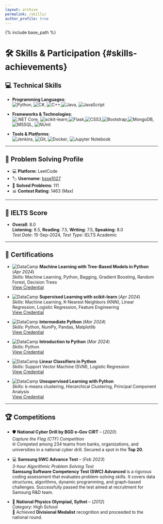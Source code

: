 ```yaml
---
layout: archive
permalink: /skills/
author_profile: true
---
```


{% include base_path %}
# 🛠️ **Skills & Participation** {#skills-achievements}

## 💻 **Technical Skills**

- **Programming Languages**:  
  ![Python](https://img.shields.io/badge/-Python-3776AB?style=flat&logo=python&logoColor=white), ![C#](https://img.shields.io/badge/-C%23-239120?style=flat&logo=c-sharp&logoColor=white),  ![C++](https://img.shields.io/badge/-C++-00599C?style=flat&logo=cplusplus&logoColor=white),![Java](https://img.shields.io/badge/-Java-007396?style=flat&logo=java&logoColor=white), ![JavaScript](https://img.shields.io/badge/-JavaScript-F7DF1E?style=flat&logo=javascript&logoColor=black)

- **Frameworks & Technologies**:  
  ![.NET Core](https://img.shields.io/badge/-.NET_Core-512BD4?style=flat&logo=.net&logoColor=white), ![scikit-learn](https://img.shields.io/badge/-scikit--learn-F7931E?style=flat&logo=scikit-learn&logoColor=white),![Flask](https://img.shields.io/badge/-Flask-000000?style=flat&logo=flask&logoColor=white),![CSS3](https://img.shields.io/badge/-CSS3-1572B6?style=flat&logo=css3&logoColor=white),![Bootstrap](https://img.shields.io/badge/-Bootstrap-7952B3?style=flat&logo=bootstrap&logoColor=white),![MongoDB](https://img.shields.io/badge/-MongoDB-47A248?style=flat&logo=mongodb&logoColor=white), ![MSSQL](https://img.shields.io/badge/-MSSQL-CC2927?style=flat&logo=microsoft-sql-server&logoColor=white), ![NUnit](https://img.shields.io/badge/-NUnit-800000?style=flat&logo=nunit&logoColor=white)

- **Tools & Platforms**:  
  ![Jenkins](https://img.shields.io/badge/-Jenkins-D24939?style=flat&logo=jenkins&logoColor=white), ![Git](https://img.shields.io/badge/-Git-F05032?style=flat&logo=git&logoColor=white), ![Docker](https://img.shields.io/badge/-Docker-2496ED?style=flat&logo=docker&logoColor=white), ![Jupyter Notebook](https://img.shields.io/badge/-Jupyter_Notebook-F37626?style=flat&logo=jupyter&logoColor=white)

---

## 🔗 **Problem Solving Profile**

- ‍💻 **Platform**: LeetCode  
- 🏷️ **Username**: [bsse1027](https://leetcode.com/u/bsse1027/)  
- 🧩 **Solved Problems**: 111  
- 📊 **Contest Rating**: 1463 (Max)

---

## 🎯 **IELTS Score**

- **Overall**: 8.0  
  **Listening**: 8.5, **Reading**: 7.5, **Writing**: 7.5, **Speaking**: 8.0  
  *Test Date*: 15-Sep-2024, *Test Type*: IELTS Academic

---

## 📜 **Certifications**

- ![DataCamp](https://img.shields.io/badge/-DataCamp-03A9F4?style=flat&logo=datacamp&logoColor=white) **Machine Learning with Tree-Based Models in Python** (*Apr 2024*)  
  *Skills*: Machine Learning, Python, Bagging, Gradient Boosting, Random Forest, Decision Trees  
  [View Credential](https://www.datacamp.com/completed/statement-of-accomplishment/course/a4deba79d9f93d5a2acf314af59c6e3a7928c226)

- ![DataCamp](https://img.shields.io/badge/-DataCamp-03A9F4?style=flat&logo=datacamp&logoColor=white) **Supervised Learning with scikit-learn** (*Apr 2024*)  
  *Skills*: Machine Learning, K-Nearest Neighbors (KNN), Linear Regression, Logistic Regression, Feature Engineering  
  [View Credential](https://www.datacamp.com/statement-of-accomplishment/course/2215bce316f21bb2f72270ee69dcda21dbf573b2)

- ![DataCamp](https://img.shields.io/badge/-DataCamp-03A9F4?style=flat&logo=datacamp&logoColor=white) **Intermediate Python** (*Mar 2024*)  
  *Skills*: Python, NumPy, Pandas, Matplotlib  
  [View Credential](https://www.datacamp.com/statement-of-accomplishment/course/848b1dd56e479e9cc7c40ed52ecde300c299d3a2)

- ![DataCamp](https://img.shields.io/badge/-DataCamp-03A9F4?style=flat&logo=datacamp&logoColor=white) **Introduction to Python** (*Mar 2024*)  
  *Skills*: Python  
  [View Credential](https://www.datacamp.com/statement-of-accomplishment/course/76f7368e609afbbdfc7261d51c7a59995fba3072)

- ![DataCamp](https://img.shields.io/badge/-DataCamp-03A9F4?style=flat&logo=datacamp&logoColor=white) **Linear Classifiers in Python**  
  *Skills*: Support Vector Machine (SVM), Logistic Regression  
  [View Credential](https://www.datacamp.com/statement-of-accomplishment/course/92afe993b07dd6746d854cdfe26c02f4f111271b)

- ![DataCamp](https://img.shields.io/badge/-DataCamp-03A9F4?style=flat&logo=datacamp&logoColor=white) **Unsupervised Learning with Python**  
  *Skills*: k-means clustering, Hierarchical Clustering, Principal Component Analysis  
  [View Credential](https://www.datacamp.com/statement-of-accomplishment/course/f65878cb4e9a7348163bfaa4f4896545180b0a43?raw=1)

---

## 🏆 **Competitions**

- 🛡️ **National Cyber Drill by BGD e-Gov CIRT** – (*2020*)  
  *Capture the Flag (CTF) Competition*  
  🌐 Competed among 234 teams from banks, organizations, and universities in a national cyber drill. Secured a spot in the **Top 20**.


- 💻 **Samsung SWC Advance Test** – (*Feb 2023*)  
  *3-hour Algorithmic Problem Solving Test*  
  **Samsung Software Competency Test (SWC) Advanced** is a rigorous coding assessment that evaluates problem-solving skills. It covers data structures, algorithms, dynamic programming, and graph-based challenges. Successfully passed the test aimed at recruitment for Samsung R&D team.


- 🧪 **National Physics Olympiad, Sylhet** – (*2012*)  
  *Category*: High School  
  🥇 Achieved **Divisional Medalist** recognition and proceeded to the national round.
 

